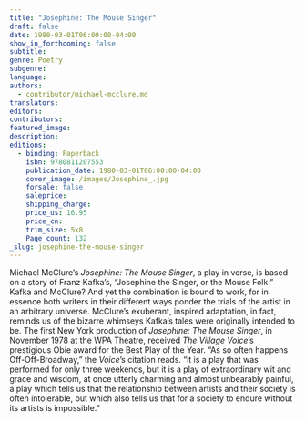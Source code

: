 ```yaml
---
title: "Josephine: The Mouse Singer"
draft: false
date: 1980-03-01T06:00:00-04:00
show_in_forthcoming: false
subtitle:
genre: Poetry
subgenre:
language:
authors:
  - contributor/michael-mcclure.md
translators:
editors:
contributors:
featured_image:
description:
editions:
  - binding: Paperback
    isbn: 9780811207553
    publication_date: 1980-03-01T06:00:00-04:00
    cover_image: /images/Josephine_.jpg
    forsale: false
    saleprice:
    shipping_charge:
    price_us: 16.95
    price_cn:
    trim_size: 5x8
    Page_count: 132
_slug: josephine-the-mouse-singer
---
```


Michael McClure’s _Josephine: The Mouse Singer_, a play in verse, is based on a story of Franz Kafka’s, “Josephine the Singer, or the Mouse Folk.” Kafka and McClure? And yet the combination is bound to work, for in essence both writers in their different ways ponder the trials of the artist in an arbitrary universe. McClure’s exuberant, inspired adaptation, in fact, reminds us of the bizarre whimseys Kafka’s tales were originally intended to be. The first New York production of _Josephine: The Mouse Singer_, in November 1978 at the WPA Theatre, received _The Village Voice_’s prestigious Obie award for the Best Play of the Year. “As so often happens Off-Off-Broadway,” the _Voice_’s citation reads. “it is a play that was performed for only three weekends, but it is a play of extraordinary wit and grace and wisdom, at once utterly charming and almost unbearably painful, a play which tells us that the relationship between artists and their society is often intolerable, but which also tells us that for a society to endure without its artists is impossible.”

